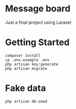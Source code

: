 # Message board
Just a final project using Laravel

# Getting Started
```=
composer install
cp .env.example .env
php artisan key:generate
php artisan migrate
```

# Fake data
```=
php artisan db:seed
```
